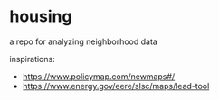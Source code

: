 # housing
a repo for analyzing neighborhood data

inspirations:

* https://www.policymap.com/newmaps#/
* https://www.energy.gov/eere/slsc/maps/lead-tool
